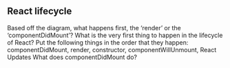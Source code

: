 ## React lifecycle
Based off the diagram, what happens first, the ‘render’ or the ‘componentDidMount’?
What is the very first thing to happen in the lifecycle of React?
Put the following things in the order that they happen: componentDidMount, render, constructor, componentWillUnmount, React Updates
What does componentDidMount do?